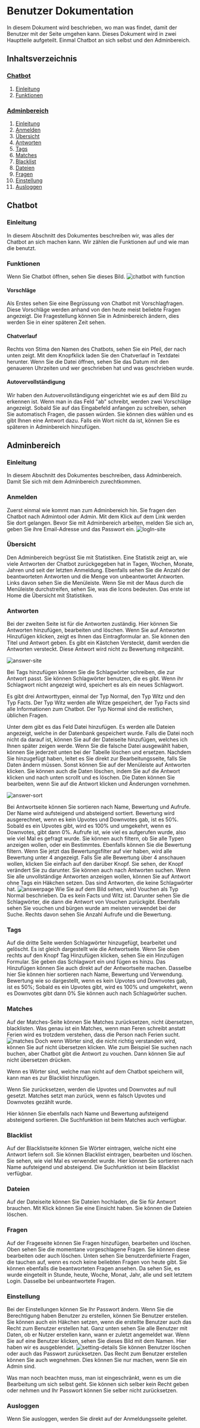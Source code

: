 # Benutzer Dokumentation
In diesem Dokument wird beschrieben, wo man was findet, damit der Benutzer mit der Seite umgehen kann.
Dieses Dokument wird in zwei Hauptteile aufgeteilt. Einmal Chatbot an sich selbst und den Adminbereich.

## Inhaltsverzeichnis
### [Chatbot](#chatbot)<a name="tableofcontent-chatbot"></a>
1. [Einleitung](#chatbot-introduction)
2. [Funktionen](#chatbot-functions)

### [Adminbereich](#admintool)<a name="tableofcontent-admintool"></a>
1. [Einleitung](#admintool-introduction)
2. [Anmelden](#admintool-logIn)
3. [Übersicht](#admintool-home)
4. [Antworten](#admintool-answer)
5. [Tags](#admintool-tag)
6. [Matches](#admintool-match)
7. [Blacklist](#admintool-blacklist)
8. [Dateien](#admintool-file)
9. [Fragen](#admintool-question)
10. [Einstellung](#admintool-setting)
11. [Ausloggen](#admintool-exit)

## Chatbot<a name="chatbot"></a>
### Einleitung<a name="chatbot-introduction"></a>
In diesem Abschnitt des Dokumentes beschreiben wir, was alles der Chatbot an sich machen kann.
Wir zählen die Funktionen auf und wie man die benutzt.

### Funktionen<a name="chatbot-functions"></a>
Wenn Sie Chatbot öffnen, sehen Sie dieses Bild.
![chatbot with function](https://raw.githubusercontent.com/UBS-POf-Chatbot/Docs/main/images/userDoc/chatbot.JPG)

#### Vorschläge
Als Erstes sehen Sie eine Begrüssung von Chatbot mit Vorschlagfragen.
Diese Vorschläge werden anhand von den heute meist beliebte Fragen angezeigt.
Die Fragestellung können Sie in Adminbereich ändern, dies werden Sie in einer späteren Zeit sehen.

#### Chatverlauf
Rechts von Stima den Namen des Chatbots, sehen Sie ein Pfeil, der nach unten zeigt.
Mit dem Knopfklick laden Sie den Chatverlauf in Textdatei herunter.
Wenn Sie die Datei öffnen, sehen Sie das Datum mit den genaueren Uhrzeiten und 
wer geschrieben hat und was geschrieben wurde.

#### Autovervollständigung
Wir haben den Autovervollständigung eingerichtet wie es auf dem Bild zu erkennen ist.
Wenn man in das Feld "ab" schreibt, werden zwei Vorschläge angezeigt.
Sobald Sie auf das Eingabefeld anfangen zu schreiben, sehen Sie automatisch Fragen, die passen würden.
Sie können dies wählen und es gibt Ihnen eine Antwort dazu.
Falls ein Wort nicht da ist, können Sie es späteren in Adminbereich hinzufügen.

## Adminbereich<a name="admintool"></a>
### Einleitung<a name="admintool-introduction"></a>
In diesem Abschnitt des Dokumentes beschreiben, dass Adminbereich.
Damit Sie sich mit dem Adminbereich zurechtkommen.

### Anmelden<a name="admintool-logIn"></a>
Zuerst einmal wie kommt man zum Adminbereich hin.
Sie fragen den Chatbot nach Admintool oder Admin.
Mit dem Klick auf dem Link werden Sie dort gelangen.
Bevor Sie mit Adminbereich arbeiten, melden Sie sich an,
geben Sie ihre Email-Adresse und das Passwort ein.
![logIn-site](https://raw.githubusercontent.com/UBS-POf-Chatbot/Docs/main/images/userDoc/anmeldung.JPG)

### Übersicht<a name="admintool-home"></a>
Den Adminbereich begrüsst Sie mit Statistiken.
Eine Statistik zeigt an, wie viele Antworten der Chatbot zurückgegeben hat 
in Tagen, Wochen, Monate, Jahren und seit der letzten Anmeldung.
Ebenfalls sehen Sie die Anzahl der beantworteten Antworten und die Menge von unbeantwortet Antworten.
Links davon sehen Sie die Menüleiste.
Wenn Sie mit der Maus durch die Menüleiste durchstreifen, sehen Sie, was die Icons bedeuten.
Das erste ist Home die Übersicht mit Statistiken.

### Antworten<a name="admintool-tag"></a>
Bei der zweiten Seite ist für die Antworten zuständig.
Hier können Sie Antworten hinzufügen, bearbeiten und löschen.
Wenn Sie auf Antworten Hinzufügen klicken, zeigt es Ihnen das Eintragformular an.
Sie können den Titel und Antwort geben.
Es gibt ein Kästchen Versteckt, damit werden die Antworten versteckt.
Diese Antwort wird nicht zu Bewertung mitgezählt.

![answer-site](https://raw.githubusercontent.com/UBS-POf-Chatbot/Docs/main/images/userDoc/antwort_verstecken.JPG)

Bei Tags hinzufügen können Sie die Schlagwörter schreiben, die zur Antwort passt.
Sie können Schlagwörter benutzen, die es gibt.
Wenn ihr Schlagwort nicht angezeigt wird, speichert es als ein neues Schlagwort.

Es gibt drei Antworttypen, einmal der Typ Normal, den Typ Witz und den Typ Facts.
Der Typ Witz werden alle Witze gespeichert, der Typ Facts sind alle Informationen zum Chatbot.
Der Typ Normal sind die restlichen, üblichen Fragen.

Unter dem gibt es das Feld Datei hinzufügen.
Es werden alle Dateien angezeigt, welche in der Datenbank gespeichert wurde.
Falls die Datei noch nicht da darauf ist, können Sie auf der Dateiseite hinzufügen, welches ich Ihnen später zeigen werde.
Wenn Sie die falsche Datei ausgewählt haben, können Sie jederzeit unten bei der Tabelle löschen und ersetzen.
Nachdem Sie hinzugefügt haben, leitet es Sie direkt zur Bearbeitungsseite, falls Sie Daten ändern müssen.
Sonst können Sie auf der Menüleiste auf Antworten klicken.
Sie können auch die  Daten löschen, indem Sie auf die Antwort klicken und nach unten scrollt und es löschen.
Die Daten können Sie bearbeiten, wenn Sie auf die Antwort klicken und Änderungen vornehmen.

![answer-sort](https://raw.githubusercontent.com/UBS-POf-Chatbot/Docs/main/images/userDoc/antwort_sortieren.jpg)

Bei Antwortseite können Sie sortieren nach Name, Bewertung und Aufrufe.
Der Name wird aufsteigend und absteigend sortiert.
Bewertung wird ausgerechnet, wenn es kein Upvotes und Downvotes gab, ist es 50%.
Sobald es ein Upvotes gibt, wird es 100% und umgekehrt, wenn es Downvotes, gibt dann 0%.
Aufrufe ist, wie viel es aufgerufen wurde, also wie viel Mal es gefragt wurde.
Sie können auch filtern, ob Sie alle Typen anzeigen wollen, oder ein Bestimmtes.
Ebenfalls können Sie die Bewertung filtern.
Wenn Sie jetzt das Bewertungsfilter auf vier haben, wird alle Bewertung unter 4 angezeigt.
Falls Sie alle Bewertung über 4 anschauen wollen, klicken Sie einfach auf den darüber Knopf.
Sie sehen, der Knopf verändert Sie zu darunter.
Sie können auch nach Antworten suchen.
Wenn Sie alle unvollständige Antworten anzeigen wollen, können Sie auf Antwort ohne Tags ein Häkchen setzen.
Das sind Antworten, die keine Schlagwörter hat.
![answerpage](https://raw.githubusercontent.com/UBS-POf-Chatbot/Docs/main/images/userDoc/answerpage.JPG)
Wie Sie auf dem Bild sehen, wird Vouchen als Typ Normal beschrieben. Da es kein Facts und Witz ist.
Darunter sehen Sie die Schlagwörter, die dann die Antwort von Vouchen zurückgibt. 
Ebenfalls sehen Sie vouchen und bürgen wurde am meisten verwendet bei der Suche.
Rechts davon sehen Sie Anzahl Aufrufe und die Bewertung.

### Tags<a name="admintool-tag"></a>
Auf die dritte Seite werden Schlagwörter hinzugefügt, bearbeitet und gelöscht.
Es ist gleich dargestellt wie die Antwortseite. Wenn Sie oben rechts auf den Knopf Tag Hinzufügen klicken, sehen Sie ein Hinzufügen Formular.
Sie geben das Schlagwort ein und fügen es hinzu. Das Hinzufügen können Sie auch direkt auf der Antwortseite machen.
Dasselbe hier Sie können hier sortieren nach Name, Bewertung  und Verwendung.
Bewertung wie so dargestellt, wenn es kein Upvotes und Downvotes gab, ist es 50%;
Sobald es ein Upvotes gibt, wird es 100% und umgekehrt, wenn es Downvotes gibt dann 0%
Sie können auch nach Schlagwörter suchen.

### Matches<a name="admintool-match"></a>
Auf der Matches-Seite können Sie Matches zurücksetzen, nicht übersetzen, blacklisten.
Was genau ist ein Matches, wenn man Feren schreibt anstatt Ferien 
wird es trotzdem verstehen, dass die Person nach Ferien sucht.
![matches](https://raw.githubusercontent.com/UBS-POf-Chatbot/Docs/main/images/userDoc/matches.JPG)
Doch wenn Wörter sind, die nicht richtig verstanden wird, können Sie auf nicht übersetzen klicken.
Wie zum Beispiel Sie suchen nach buchen, aber Chatbot gibt die Antwort zu vouchen. Dann können Sie auf nicht übersetzen drücken.

Wenn es Wörter sind, welche man nicht auf dem Chatbot speichern will, kann man es zur Blacklist hinzufügen.

Wenn Sie zurücksetzen, werden die Upvotes und Downvotes auf null gesetzt.
Matches setzt man zurück, wenn es falsch Upvotes und Downvotes gezählt wurde.

Hier können Sie ebenfalls nach Name und Bewertung aufsteigend absteigend sortieren.
Die Suchfunktion ist beim Matches auch verfügbar.
 
### Blacklist<a name="admintool-blacklist"></a>
Auf der Blacklistseite können Sie Wörter eintragen, welche nicht eine Antwort liefern soll.
Sie können Blacklist eintragen, bearbeiten und löschen.
Sie sehen, wie viel Mal es verwendet wurde.
Hier können Sie sortieren nach Name aufsteigend und absteigend.
Die Suchfunktion ist beim Blacklist verfügbar.

### Dateien<a name="admintool-file"></a>
Auf der Dateiseite können Sie Dateien hochladen, die Sie für Antwort brauchen. Mit Klick können Sie eine Einsicht haben. Sie können die Dateien löschen.
 
### Fragen<a name="admintool-question"></a>
Auf der Frageseite können Sie Fragen hinzufügen, bearbeiten und löschen.
Oben sehen Sie die momentane vorgeschlagene Fragen. Sie können diese bearbeiten oder auch löschen.
Unten sehen Sie benutzerdefinierte Fragen, die tauchen auf, wenn es noch keine beliebten Fragen von heute gibt.
Sie können ebenfalls die beantworteten Fragen ansehen.
Da sehen Sie, es wurde eingeteilt in Stunde, heute, Woche, Monat, Jahr, alle und seit letztem Login.
Dasselbe bei unbeantwortete Fragen.

### Einstellung<a name="admintool-setting"></a>
Bei der Einstellungen können Sie Ihr Passwort ändern.  Wenn Sie die Berechtigung haben Benutzer zu erstellen, können Sie Benutzer erstellen.
Sie können auch ein Häkchen setzen, wenn die erstellte Benutzer auch das Recht zum Benutzer erstellen hat.
Ganz unten sehen Sie alle Benutzer mit Daten, ob er Nutzer erstellen kann, wann er zuletzt angemeldet war.
Wenn Sie auf eine Benutzer klicken, sehen Sie dieses Bild mit dem Namen. Hier haben wir es ausgeblendet.
![setting-details](https://raw.githubusercontent.com/UBS-POf-Chatbot/Docs/main/images/userDoc/benutzer_bearbeiten.JPG)
Sie können Benutzer löschen oder auch das Passwort zurücksetzen.
Das Recht zum Benutzer erstellen können Sie auch wegnehmen.
Dies können Sie nur machen, wenn Sie ein Admin sind.

Was man noch beachten muss, man ist eingeschränkt, wenn es um die Bearbeitung um sich selbst geht.
Sie können sich selber kein Recht geben oder nehmen und Ihr Passwort können Sie selber nicht zurücksetzen.

### Ausloggen<a name="admintool-exit"></a>
Wenn Sie ausloggen, werden Sie direkt auf der Anmeldungsseite geleitet.